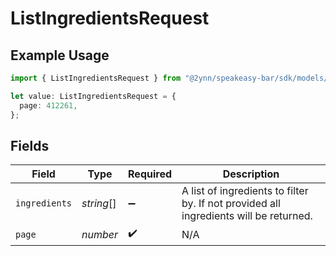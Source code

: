 # ListIngredientsRequest

## Example Usage

```typescript
import { ListIngredientsRequest } from "@2ynn/speakeasy-bar/sdk/models/operations";

let value: ListIngredientsRequest = {
  page: 412261,
};
```

## Fields

| Field                                                                                 | Type                                                                                  | Required                                                                              | Description                                                                           |
| ------------------------------------------------------------------------------------- | ------------------------------------------------------------------------------------- | ------------------------------------------------------------------------------------- | ------------------------------------------------------------------------------------- |
| `ingredients`                                                                         | *string*[]                                                                            | :heavy_minus_sign:                                                                    | A list of ingredients to filter by. If not provided all ingredients will be returned. |
| `page`                                                                                | *number*                                                                              | :heavy_check_mark:                                                                    | N/A                                                                                   |